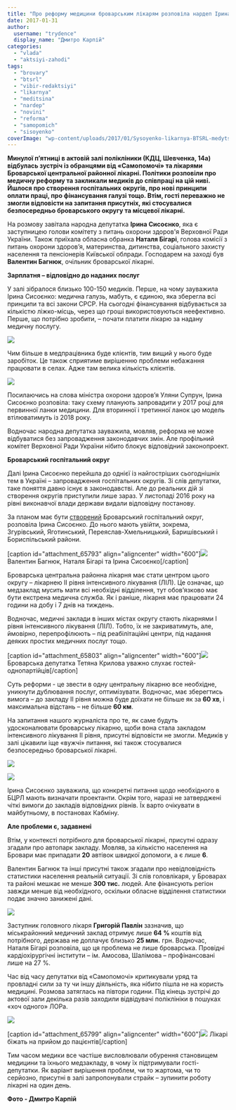 ```yaml
---
title: "Про реформу медицини броварським лікарям розповіла нардеп Ірина Сисоєнко – ФОТО"
date: 2017-01-31
author: 
  username: "trydence"
  display_name: "Дмитро Карпій"
categories: 
  - "vlada"
  - "aktsiyi-zahodi"
tags: 
  - "brovary"
  - "btsrl"
  - "vibir-redaktsiyi"
  - "likarnya"
  - "meditsina"
  - "nardep"
  - "novini"
  - "reforma"
  - "samopomich"
  - "sisoyenko"
coverImage: "wp-content/uploads/2017/01/Sysoyenko-likarnya-BTSRL-medytsyna-reforma-Samopomich_00004.jpg"
---
```


**Минулої п’ятниці в актовій залі полікліники (КДЦ, Шевченка, 14а) відбулась зустріч із обранцями від «Самопомочі» та лікарями Броварської центральної районної лікарні. Політики розповіли про медичну реформу та закликали медиків до співпраці на цій ниві. Йшлося про створення госпітальних округів, про нові принципи оплати праці, про фінансування галузі тощо. Втім, гості переважно не змогли відповісти на запитання присутніх, які стосувалися безпосередньо броварського округу та місцевої лікарні.**

На розмову завітала народна депутатка **Ірина Сисоєнко**, яка є заступницею голови комітету з питань охорони здоров'я Верховної Ради України. Також приїхала обласна обранка **Наталя Бігарі**, голова комісії з питань охорони здоров’я, материнства, дитинства, соціального захисту населення та пенсіонерів Київської облради. Господарем на заході був **Валентин Багнюк**, очільник броварської лікарні.

**Зарплатня – відповідно до наданих послуг**

У залі зібралося близько 100-150 медиків. Перше, на чому зауважила Ірина Сисоєнко: медична галузь, мабуть, є єдиною, яка зберегла всі принципи та всі закони СРСР. На сьогодні фінансування відбувається за кількістю ліжко-місць, через що гроші використовуються неефективно. Перше, що потрібно зробити, – почати платити лікарю за надану медичну послугу.

[![](https://mpz.brovary.org/wp-content/uploads/2017/01/Sysoyenko-likarnya-BTSRL-medytsyna-reforma-Samopomich_00003.jpg)](https://mpz.brovary.org/wp-content/uploads/2017/01/Sysoyenko-likarnya-BTSRL-medytsyna-reforma-Samopomich_00003.jpg)

Чим більше в медпрацівника буде клієнтів, тим вищий у нього буде заробіток. Це також сприятиме вирішенню проблеми небажання працювати в селах. Адже там велика кількість клієнтів.

[![](https://mpz.brovary.org/wp-content/uploads/2017/01/Sysoyenko-likarnya-BTSRL-medytsyna-reforma-Samopomich_00002.jpg)](https://mpz.brovary.org/wp-content/uploads/2017/01/Sysoyenko-likarnya-BTSRL-medytsyna-reforma-Samopomich_00002.jpg)

Посилаючись на слова міністра охорони здоров’я Уляни Супрун, Ірина Сисоєнко розповіла: таку схему планують запровадити у 2017 році для первинної ланки медицини. Для вторинної і третинної ланок цю модель втілюватимуть із 2018 року.

Водночас народна депутатка зауважила, мовляв, реформа не може відбуватися без запровадження законодавчих змін. Але профільний комітет Верховної Ради України нібито блокує відповідний законопроект.

**Броварський госпітальний округ**

Далі Ірина Сисоєнко перейшла до однієї із найгостріших сьогоднішніх тем в Україні – запровадження госпітальних округів. Зі слів депутатки, таке поняття давно існує в законодавстві. Але до реальних дій зі створення округів приступили лише зараз. У листопаді 2016 року на рівні виконавчої влади держави видали відповідну постанову.

За планом має бути [створений](https://mpz.brovary.org/medychna-reforma-brovary-obslugovuvatymut-livoberezhnu-chastynu-kyyivskoyi-oblasti/) Броварський госпітальний округ, розповіла Ірина Сисоєнко. До нього мають увійти, зокрема, Згурівський, Яготинський, Переяслав-Хмельницький, Баришівський і Бориспільський райони.

\[caption id="attachment\_65793" align="aligncenter" width="600"\][![](https://mpz.brovary.org/wp-content/uploads/2017/01/Sysoyenko-likarnya-BTSRL-medytsyna-reforma-Samopomich_00005.jpg)](https://mpz.brovary.org/wp-content/uploads/2017/01/Sysoyenko-likarnya-BTSRL-medytsyna-reforma-Samopomich_00005.jpg) Валентин Багнюк, Наталя Бігарі та Ірина Сисоєнко\[/caption\]

Броварська центральна районна лікарня має стати центром цього округу – лікарнею ІІ рівня інтенсивного лікування (ЛІЛ). Це означає, що медзаклад мусить мати всі необхідні відділення, тут обов’язково має бути екстрена медична служба. Як і раніше, лікарня має працювати 24 години на добу і 7 днів на тиждень.

Водночас, медичні заклади в інших містах округу стають лікарнями І рівня інтенсивного лікування (ЛІЛ). Тобто, їх не закриватимуть, але, ймовірно, перепрофілюють – під реабілітаційні центри, під надання деяких простих медичних послуг тощо.

\[caption id="attachment\_65803" align="aligncenter" width="600"\][![](https://mpz.brovary.org/wp-content/uploads/2017/01/Sysoyenko-likarnya-BTSRL-medytsyna-reforma-Samopomich_00015.jpg)](https://mpz.brovary.org/wp-content/uploads/2017/01/Sysoyenko-likarnya-BTSRL-medytsyna-reforma-Samopomich_00015.jpg) Броварська депутатка Тетяна Крилова уважно слухає гостей-однопартійців\[/caption\]

Суть реформи - це звести в одну центральну лікарню все необхідне, уникнути дублювання послуг, оптимізувати. Водночас, має зберегтись вимога – до закладу ІІ рівня можна буде доїхати не більше як за **60 хв**, і максимальна відстань – не більше **60 км**.

На запитання нашого журналіста про те, як саме будуть удосконалювати броварську лікарню, щоби вона стала закладом інтенсивного лікування ІІ рівня, присутні відповісти не змогли. Медиків у залі цікавили іще «вужчі» питання, які також стосувалися безпосередньо броварської лікарні.

[![](https://mpz.brovary.org/wp-content/uploads/2017/01/Sysoyenko-likarnya-BTSRL-medytsyna-reforma-Samopomich_00008.jpg)](https://mpz.brovary.org/wp-content/uploads/2017/01/Sysoyenko-likarnya-BTSRL-medytsyna-reforma-Samopomich_00008.jpg)

[![](https://mpz.brovary.org/wp-content/uploads/2017/01/Sysoyenko-likarnya-BTSRL-medytsyna-reforma-Samopomich_00014.jpg)](https://mpz.brovary.org/wp-content/uploads/2017/01/Sysoyenko-likarnya-BTSRL-medytsyna-reforma-Samopomich_00014.jpg)

Ірина Сисоєнко зауважила, що конкретні питання щодо необхідного в БЦРЛ мають визначати проектанти. Окрім того, наразі не затверджені чіткі вимоги до закладів відповідних рівнів. Їх варто очікувати в майбутньому, в постановах Кабміну.

**Але проблеми є, задавнені**

Втім, у контексті потрібного для броварської лікарні, присутні одразу згадали про автопарк закладу. Мовляв, за кількістю населення на Бровари має припадати **20** автівок швидкої допомоги, а є лише **6**.

Валентин Багнюк та інші присутні також згадали про невідповідність статистики населення реальній ситуації. Зі слів головлікаря, у Броварах та районі мешкає не менше **300 тис.** людей. Але фінансують регіон завжди менше від необхідного, оскільки обласне відділення статистики подає значно занижені дані.

[![](https://mpz.brovary.org/wp-content/uploads/2017/01/Sysoyenko-likarnya-BTSRL-medytsyna-reforma-Samopomich_00009.jpg)](https://mpz.brovary.org/wp-content/uploads/2017/01/Sysoyenko-likarnya-BTSRL-medytsyna-reforma-Samopomich_00009.jpg)

Заступник головного лікаря **Григорій Павлін** зазначив, що міськрайонний медичний заклад отримує лише **64 %** коштів від потрібного, держава не доплачує близько **25 млн.** грн. Водночас, Наталя Бігарі розповіла, що ця проблема не лише броварська. Провідні кардіохірургічні інститути – ім. Амосова, Шалімова – профінансовані лише на 27 %.

Час від часу депутатки від «Самопомочі» критикували уряд та провладні сили за ту чи іншу діяльність, яка нібито пішла не на користь медицині. Розмова затяглась на півтори години. Під кінець зустрічі до актової зали декілька разів заходили відвідувачі поліклініки в пошуках «хоч одного» ЛОРа.

[![](https://mpz.brovary.org/wp-content/uploads/2017/01/Sysoyenko-likarnya-BTSRL-medytsyna-reforma-Samopomich_00012.jpg)](https://mpz.brovary.org/wp-content/uploads/2017/01/Sysoyenko-likarnya-BTSRL-medytsyna-reforma-Samopomich_00012.jpg)

\[caption id="attachment\_65799" align="aligncenter" width="600"\][![](https://mpz.brovary.org/wp-content/uploads/2017/01/Sysoyenko-likarnya-BTSRL-medytsyna-reforma-Samopomich_00011.jpg)](https://mpz.brovary.org/wp-content/uploads/2017/01/Sysoyenko-likarnya-BTSRL-medytsyna-reforma-Samopomich_00011.jpg) Лікарі біжать на прийом до пацієнтів\[/caption\]

Тим часом медики все частіше висловлювали обурення становищем медицини та їхнього медзакладу, в чому їх підтримували гості-депутатки. Як варіант вирішення проблем, чи то жартома, чи то серйозно, присутні в залі запропонували страйк – зупинити роботу лікарні на один день.

**Фото - Дмитро Карпій**

